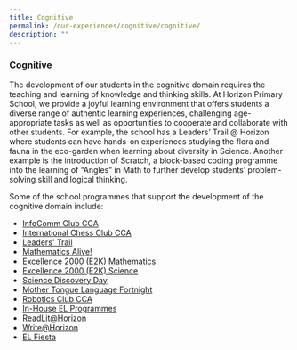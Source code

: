 ```yaml
---
title: Cognitive
permalink: /our-experiences/cognitive/cognitive/
description: ""
---
```




### **Cognitive**
The development of our students in the cognitive domain requires the teaching and learning of knowledge and thinking skills. At Horizon Primary School, we provide a joyful learning environment that offers students a diverse range of authentic learning experiences, challenging age-appropriate tasks as well as opportunities to cooperate and collaborate with other students. For example, the school has a Leaders’ Trail @ Horizon where students can have hands-on experiences studying the flora and fauna in the eco-garden when learning about diversity in Science. Another example is the introduction of Scratch, a block-based coding programme into the learning of “Angles” in Math to further develop students’ problem-solving skill and logical thinking.  

Some of the school programmes that support the development of the cognitive domain include:

* [InfoComm Club CCA](https://staging.d21co4ykjghpsi.amplifyapp.com/our-experiences/cognitive/infocomm-club/)
* [International Chess Club CCA](https://staging.d21co4ykjghpsi.amplifyapp.com/our-experiences/cognitive/international-chess-club/)
* [Leaders' Trail](https://staging.d21co4ykjghpsi.amplifyapp.com/our-experiences/cognitive/leaders-trail/)
* [Mathematics Alive!](https://staging.d21co4ykjghpsi.amplifyapp.com/our-experiences/cognitive/mathematics-alive/)
* [Excellence 2000 (E2K) Mathematics](https://staging.d21co4ykjghpsi.amplifyapp.com/our-experiences/cognitive/e2k-mathematics/)
* [Excellence 2000 (E2K) Science](https://staging.d21co4ykjghpsi.amplifyapp.com/our-experiences/cognitive/e2k-science/)
* [Science Discovery Day](https://staging.d21co4ykjghpsi.amplifyapp.com/our-experiences/cognitive/science-discovery-day/)
* [Mother Tongue Language Fortnight](https://staging.d21co4ykjghpsi.amplifyapp.com/our-experiences/cognitive/mtl-fortnight/)
* [Robotics Club CCA](https://staging.d21co4ykjghpsi.amplifyapp.com/our-experiences/cognitive/robotics-club/)
* [In-House EL Programmes](https://staging.d21co4ykjghpsi.amplifyapp.com/our-experiences/cognitive/inhouse-el-programmes/)
* [ReadLit@Horizon](https://staging.d21co4ykjghpsi.amplifyapp.com/our-experiences/cognitive/readlit/)
* [Write@Horizon](https://staging.d21co4ykjghpsi.amplifyapp.com/our-experiences/cognitive/write/)
* [EL Fiesta](https://staging.d21co4ykjghpsi.amplifyapp.com/our-experiences/cognitive/el-fiesta/)